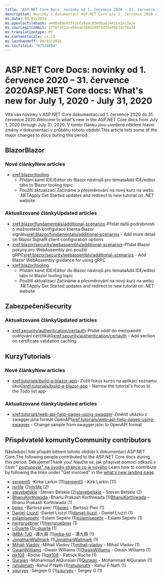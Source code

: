 ```yaml
---
title: 'ASP.NET Core Docs: novinky od 1. července 2020 – 31. července 2020'
description: Novinky v dokumentaci ASP.NET Core pro 1. července 2020 – 31. července 2020.
ms.date: 08/03/2020
ms.openlocfilehash: a400a08e45f73cfa9aac856dbad2441ce1dc3a2e
ms.sourcegitcommit: 37f6f2e13ceb4eae268d20973d76e4b83acf6a24
ms.translationtype: MT
ms.contentlocale: cs-CZ
ms.lasthandoff: 08/03/2020
ms.locfileid: "87528094"
---
```

# <a name="aspnet-core-docs-whats-new-for-july-1-2020---july-31-2020"></a><span data-ttu-id="6e430-103">ASP.NET Core Docs: novinky od 1. července 2020 – 31. července 2020</span><span class="sxs-lookup"><span data-stu-id="6e430-103">ASP.NET Core docs: What's new for July 1, 2020 - July 31, 2020</span></span>

<span data-ttu-id="6e430-104">Vítá vás novinky v ASP.NET Core dokumentaci od 1. července 2020 do 31. července 2020.</span><span class="sxs-lookup"><span data-stu-id="6e430-104">Welcome to what's new in the ASP.NET Core docs from July 1, 2020 through July 31, 2020.</span></span> <span data-ttu-id="6e430-105">V tomto článku jsou uvedené některé hlavní změny v dokumentaci v průběhu tohoto období.</span><span class="sxs-lookup"><span data-stu-id="6e430-105">This article lists some of the major changes to docs during this period.</span></span>

## <a name="blazor"></a><span data-ttu-id="6e430-106">Blazor</span><span class="sxs-lookup"><span data-stu-id="6e430-106">Blazor</span></span>

### <a name="new-articles"></a><span data-ttu-id="6e430-107">Nové články</span><span class="sxs-lookup"><span data-stu-id="6e430-107">New articles</span></span>

- <xref:blazor/tooling>
  - <span data-ttu-id="6e430-108">Přidání karet IDE/Editor do Blazor nástrojů pro témata</span><span class="sxs-lookup"><span data-stu-id="6e430-108">Add IDE/editor tabs to Blazor tooling topic</span></span>
  - <span data-ttu-id="6e430-109">Použití aktualizací Začínáme a přesměrování na nový kurz na webu .NET</span><span class="sxs-lookup"><span data-stu-id="6e430-109">Apply Get Started updates and redirect to new tutorial on .NET website</span></span>

### <a name="updated-articles"></a><span data-ttu-id="6e430-110">Aktualizované články</span><span class="sxs-lookup"><span data-stu-id="6e430-110">Updated articles</span></span>

- <span data-ttu-id="6e430-111"><xref:blazor/fundamentals/additional-scenarios>-Přidat další podrobnosti o možnostech konfigurace klienta Blazor signálu</span><span class="sxs-lookup"><span data-stu-id="6e430-111"><xref:blazor/fundamentals/additional-scenarios> - Add more detail on Blazor SignalR client configuration options</span></span>
- <span data-ttu-id="6e430-112"><xref:blazor/security/webassembly/additional-scenarios>-Přidat Blazor pokyny pro WebAssembly pro použití gRPC</span><span class="sxs-lookup"><span data-stu-id="6e430-112"><xref:blazor/security/webassembly/additional-scenarios> - Add Blazor WebAssembly guidance for using gRPC</span></span>
- <xref:blazor/tooling>
  - <span data-ttu-id="6e430-113">Přidání karet IDE/Editor do Blazor nástrojů pro témata</span><span class="sxs-lookup"><span data-stu-id="6e430-113">Add IDE/editor tabs to Blazor tooling topic</span></span>
  - <span data-ttu-id="6e430-114">Použití aktualizací Začínáme a přesměrování na nový kurz na webu .NET</span><span class="sxs-lookup"><span data-stu-id="6e430-114">Apply Get Started updates and redirect to new tutorial on .NET website</span></span>

## <a name="security"></a><span data-ttu-id="6e430-115">Zabezpečení</span><span class="sxs-lookup"><span data-stu-id="6e430-115">Security</span></span>

### <a name="updated-articles"></a><span data-ttu-id="6e430-116">Aktualizované články</span><span class="sxs-lookup"><span data-stu-id="6e430-116">Updated articles</span></span>

- <span data-ttu-id="6e430-117"><xref:security/authentication/certauth>-Přidat oddíl do mezipaměti ověřování certifikátů</span><span class="sxs-lookup"><span data-stu-id="6e430-117"><xref:security/authentication/certauth> - Add section on certificate validation caching</span></span>

## <a name="tutorials"></a><span data-ttu-id="6e430-118">Kurzy</span><span class="sxs-lookup"><span data-stu-id="6e430-118">Tutorials</span></span>

### <a name="new-articles"></a><span data-ttu-id="6e430-119">Nové články</span><span class="sxs-lookup"><span data-stu-id="6e430-119">New articles</span></span>

- <span data-ttu-id="6e430-120"><xref:tutorials/build-a-blazor-app>– Zúžit fokus kurzu na aplikaci seznamu úkolů</span><span class="sxs-lookup"><span data-stu-id="6e430-120"><xref:tutorials/build-a-blazor-app> - Narrow the tutorial's focus to the Todo list app</span></span>

### <a name="updated-articles"></a><span data-ttu-id="6e430-121">Aktualizované články</span><span class="sxs-lookup"><span data-stu-id="6e430-121">Updated articles</span></span>

- <span data-ttu-id="6e430-122"><xref:tutorials/web-api-help-pages-using-swagger>-Změnit ukázku z swagger.jsna formát OpenAPI</span><span class="sxs-lookup"><span data-stu-id="6e430-122"><xref:tutorials/web-api-help-pages-using-swagger> - Change sample from swagger.json to OpenAPI format</span></span>

## <a name="community-contributors"></a><span data-ttu-id="6e430-123">Přispěvatelé komunity</span><span class="sxs-lookup"><span data-stu-id="6e430-123">Community contributors</span></span>

<span data-ttu-id="6e430-124">Následující lidé přispěli během tohoto období k dokumentaci ASP.NET Core.</span><span class="sxs-lookup"><span data-stu-id="6e430-124">The following people contributed to the ASP.NET Core docs during this period.</span></span> <span data-ttu-id="6e430-125">Děkujeme!</span><span class="sxs-lookup"><span data-stu-id="6e430-125">Thank you!</span></span> <span data-ttu-id="6e430-126">Naučte se, jak přispívat pomocí odkazů v části " [postupovat" na úvodní stránce co je nového](index.yml).</span><span class="sxs-lookup"><span data-stu-id="6e430-126">Learn how to contribute by following the links under "Get involved" in the [what's new landing page](index.yml).</span></span>

- <span data-ttu-id="6e430-127">[serpent5](https://github.com/serpent5) -Kirka Larkin (11)</span><span class="sxs-lookup"><span data-stu-id="6e430-127">[serpent5](https://github.com/serpent5) - Kirk Larkin (11)</span></span>
- <span data-ttu-id="6e430-128">[mrlife](https://github.com/mrlife) (2)</span><span class="sxs-lookup"><span data-stu-id="6e430-128">[mrlife](https://github.com/mrlife) (2)</span></span>
- <span data-ttu-id="6e430-129">[stevebelskie](https://github.com/stevebelskie) -Steven Belskie (2)</span><span class="sxs-lookup"><span data-stu-id="6e430-129">[stevebelskie](https://github.com/stevebelskie) - Steven Belskie (2)</span></span>
- <span data-ttu-id="6e430-130">[BhanuKorthiwada](https://github.com/BhanuKorthiwada) -Bhanu Prakash Korthiwada (1)</span><span class="sxs-lookup"><span data-stu-id="6e430-130">[BhanuKorthiwada](https://github.com/BhanuKorthiwada) - Bhanu Prakash Korthiwada (1)</span></span>
- <span data-ttu-id="6e430-131">[bpiec](https://github.com/bpiec) -Bartosz piec (1)</span><span class="sxs-lookup"><span data-stu-id="6e430-131">[bpiec](https://github.com/bpiec) - Bartosz Piec (1)</span></span>
- <span data-ttu-id="6e430-132">[Daniel-Liuzzi](https://github.com/daniel-liuzzi) -Daniel Liuzzi (1)</span><span class="sxs-lookup"><span data-stu-id="6e430-132">[daniel-liuzzi](https://github.com/daniel-liuzzi) - Daniel Liuzzi (1)</span></span>
- <span data-ttu-id="6e430-133">[eslamisepehr](https://github.com/eslamisepehr) -Eslami Sepehr (1)</span><span class="sxs-lookup"><span data-stu-id="6e430-133">[eslamisepehr](https://github.com/eslamisepehr) - Eslami Sepehr (1)</span></span>
- <span data-ttu-id="6e430-134">[herrgruebner](https://github.com/herrgruebner) (1)</span><span class="sxs-lookup"><span data-stu-id="6e430-134">[herrgruebner](https://github.com/herrgruebner) (1)</span></span>
- <span data-ttu-id="6e430-135">[i-Duarte](https://github.com/i-duarte) (1)</span><span class="sxs-lookup"><span data-stu-id="6e430-135">[i-duarte](https://github.com/i-duarte) (1)</span></span>
- <span data-ttu-id="6e430-136">[IMBA-TJD](https://github.com/imba-tjd) -谭九鼎 (1)</span><span class="sxs-lookup"><span data-stu-id="6e430-136">[imba-tjd](https://github.com/imba-tjd) - 谭九鼎 (1)</span></span>
- <span data-ttu-id="6e430-137">[JonathanWallmark](https://github.com/JonathanWallmark) (1)</span><span class="sxs-lookup"><span data-stu-id="6e430-137">[JonathanWallmark](https://github.com/JonathanWallmark) (1)</span></span>
- <span data-ttu-id="6e430-138">[Mihail-Vladov](https://github.com/mihail-vladov) -Mihail Vladov (1)</span><span class="sxs-lookup"><span data-stu-id="6e430-138">[mihail-vladov](https://github.com/mihail-vladov) - Mihail Vladov (1)</span></span>
- <span data-ttu-id="6e430-139">[OwainWilliams](https://github.com/OwainWilliams) -Owain Williams (1)</span><span class="sxs-lookup"><span data-stu-id="6e430-139">[OwainWilliams](https://github.com/OwainWilliams) - Owain Williams (1)</span></span>
- <span data-ttu-id="6e430-140">[plr108](https://github.com/plr108) -Roche (1)</span><span class="sxs-lookup"><span data-stu-id="6e430-140">[plr108](https://github.com/plr108) - Patrick Roche (1)</span></span>
- <span data-ttu-id="6e430-141">[Quraian](https://github.com/Quraian) -Mohammad AlQuraian (1)</span><span class="sxs-lookup"><span data-stu-id="6e430-141">[Quraian](https://github.com/Quraian) - Mohammad AlQuraian (1)</span></span>
- <span data-ttu-id="6e430-142">[rahulpnath](https://github.com/rahulpnath) -Rahul P Nath (1)</span><span class="sxs-lookup"><span data-stu-id="6e430-142">[rahulpnath](https://github.com/rahulpnath) - Rahul P Nath (1)</span></span>
- <span data-ttu-id="6e430-143">[sguryev](https://github.com/sguryev) -Sergeje G (1)</span><span class="sxs-lookup"><span data-stu-id="6e430-143">[sguryev](https://github.com/sguryev) - Sergey G (1)</span></span>
